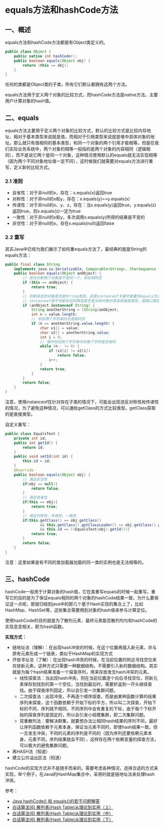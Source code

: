 # equals方法和hashCode方法
## 一、概述
equals方法和hashCode方法都是有Object类定义的。
```java
public class Object {
    public native int hashCode();
    public boolean equals(Object obj) {
        return (this == obj);
    }
}
```
任何的类都是Object类的子类，所有它们默认都拥有这两个方法。  

equals方法用于定义两个对象的比较方式，而hashCode方法是native方法，主要用户计算对象的hash值。
## 二、equals
equals方法主要用于定义两个对象的比较方式，默认的比较方式是比较内存地址，相对于基本类型来说就是值，而相对于引用类型来说就是堆中具体对象的地址。那么就只有值相同的基本类型，和同一个对象的两个引用才能相等。但是在我们实际业务系统中，两个对象的相等一般指的是两个对象的内容相同（逻辑相同），而不是说它两个是同一个对象，这种情况使用默认的equals就无法实现相等（因为两个不同对象地址值一定不同），这时候我们就需要对equals方法进行重写，定义新的比较方式。
### 2.1 准则
- 自省性：对于非null的x，存在：x.equals(x)返回true
- 对称性：对于非null的x和y，存在：x.equals(y)==y.equals(x)
- 传递性：对于非null的x、y、z，存在：当x.equals(y)返回true，y.equals(z)返回true，则x.equals(z)一定为true
- 一致性：对于非null的x和y，多次调用x.equals(y)所得的结果是不变的
- 非空性：对于非null的x，存在x.equals(null)返回false
### 2.2 重写
其实Java中已经为我们展示了如何重equals方法了，最经典的就是String的equals方法：
```java
public final class String
    implements java.io.Serializable, Comparable<String>, CharSequence {
    public boolean equals(Object anObject) {
        // 首先判断两个对象是不是同一个，地址相同否
        if (this == anObject) {
            return true;
        }
        // 判断给定的对象是否是String类型，这里instanceof关键字是重写equals方法时经常使用的一个关键字
        // instanseof用于判断右边的类型是否是当前对象的类型或者超类型，超接口类型等
        if (anObject instanceof String) {
            String anotherString = (String)anObject;
            int n = value.length;
            // 校验两个字符串的长度相同否
            if (n == anotherString.value.length) {
                char v1[] = value;
                char v2[] = anotherString.value;
                int i = 0;
                // 循环校验两个字符串中的每个字符是否相同
                while (n-- != 0) {
                    if (v1[i] != v2[i])
                        return false;
                    i++;
                }
                return true;
            }
        }
        return false;
    }
}
```
注意，使用instanceof在针对存在子类的情况下，可能会出现违反对称性和传递性的情况，为了避免这种情况，可以通给getClass的方式比较类型。getClass获取的是直接类型。

自定义重写：
```java
public class EqualsTest {
    private int id;
    public int getId() {
        return id;
    }
    public void setId(int id) {
        this.id = id;
    }
    @Override
    public boolean equals(Object obj) {
        // 满足非空性
        if(obj == null){
            return false;
        }
        // 满足自省性
        if(this == obj){
            return true;
        }
        // 满足对称性、传递性、一致性
        if(this.getClass() == obj.getClass()
                && this.getClass().getClassLoader() == obj.getClass().getClassLoader()
                && this.id == ((EqualsTest)obj).getId()){
            return true;
        }
        return false;
    }
}
```
注意：这里如果是有不同的类加载器加载的同一类的实例也是无法相等的。
## 三、hashCode
hashCode一般用于计算对象的hash值，它在类重写equals的时候一起重写，重写它的目的是为了保证equals相同的两个对象的hashCode结果一致，为什么要保证这一点呢，那就归结到java中的那几个基于Hash实现的集合上了，比如HashMap、HashSet等，这些集合需要用到对象的hash值来参与计算定位。  

使用hashCode的目的就是为了散列元素，最终元素能否散列均匀和hashCode的实现息息相关，即为hash函数。

**实现方式：**

- 链地址法（理解）：在出现hash冲突的时候，在这个位置再插入新元素，并与原有元素形成一个链表，类似于HashMap的实现方式
- 开放寻址法（了解）：在出现hash冲突的时候，在当前位置的附近寻找空位来存放新元素，这种方式只需要一种数据结构，不需要引入新的数据结构。其实就是为每个hash结果准备一个探查序列，用来存放发生hash冲突的元素。
    - 线性探查法：当出现hash冲突，则在当前位置逐个向后寻找空位，将新元素保存到找到的第一个空位，当找到最后时，需要折返到一开头继续查找。由于探查序列固定，所以会引发一次集群问题。
    - 二次探查法：出现冲突，不再逐个顺序探查，而是由某种函数计算的结果序列来探查，这个函数依赖于开始下标的平方，所以叫二次探查，开始下标的不同，序列就不相同，不同序列中会有重复的下标，由于每个下标开始的探查序列是固定的，所以会引发小规模集群，即二次集群问题。
    - 双重散列法：要解决群集，就要想办法让相同hash结果的序列不同，最好让序列函数依赖于元素本身，保证当元素不同时，即使hash结果一致，但一旦发生冲突，不同的元素的序列是不同的（因为序列还要依赖元素本身，元素不同，序列结果就会不同），这样存在两个依赖变量的探查方法，可以极大的避免集群问题。
- 再HASH法（知道）
- 建立公共溢出区法（知道）

hashCode的实现方式并不是随手而来的，需要考虑各种情况，选择合适的方式来实现，举个例子，在Java的HashMap集合中，采用的就是链地址法来处理hash冲突。

参考：
- [Java hashCode() 和 equals()的若干问题解答](http://www.cnblogs.com/skywang12345/p/3324958.html)
- [白话算法(6) 散列表(Hash Table)从理论到实用（上）](http://www.cnblogs.com/1-2-3/archive/2010/10/11/hash-table-part1.html)
- [白话算法(6) 散列表(Hash Table)从理论到实用（中）](http://www.cnblogs.com/1-2-3/archive/2010/10/12/hash-table-part2.html)
- [白话算法(6) 散列表(Hash Table)从理论到实用（下）](http://www.cnblogs.com/1-2-3/archive/2010/10/18/hash-table-part3.html)
